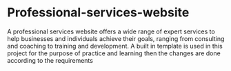 # Professional-services-website
A professional services website offers a wide range of expert services to help businesses and individuals achieve their goals, ranging from consulting and coaching to training and development.
A built in template is used in this project for the purpose of practice and learning then the changes are done according to the requirements

